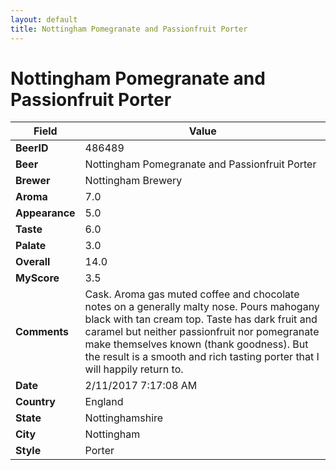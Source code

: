 ```yaml
---
layout: default
title: Nottingham Pomegranate and Passionfruit Porter
---
```


# Nottingham Pomegranate and Passionfruit Porter

| Field         | Value     |
|---------------|-----------|
| **BeerID** | 486489 |
| **Beer** | Nottingham Pomegranate and Passionfruit Porter |
| **Brewer** | Nottingham Brewery |
| **Aroma** | 7.0 |
| **Appearance** | 5.0 |
| **Taste** | 6.0 |
| **Palate** | 3.0 |
| **Overall** | 14.0 |
| **MyScore** | 3.5 |
| **Comments** | Cask. Aroma gas muted coffee and chocolate notes on a generally malty nose. Pours mahogany black with tan cream top. Taste has dark fruit and caramel but neither passionfruit nor pomegranate make themselves known &#40;thank goodness&#41;. But the result is a smooth and rich tasting porter that I will happily return to. |
| **Date** | 2/11/2017 7:17:08 AM |
| **Country** | England |
| **State** | Nottinghamshire |
| **City** | Nottingham |
| **Style** | Porter |
